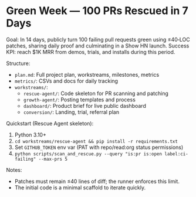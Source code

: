 # Green Week — 100 PRs Rescued in 7 Days

Goal: In 14 days, publicly turn 100 failing pull requests green using ≤40‑LOC patches, sharing daily proof and culminating in a Show HN launch. Success KPI: reach $1K MRR from demos, trials, and installs during this period.

Structure:
- `plan.md`: Full project plan, workstreams, milestones, metrics
- `metrics/`: CSVs and docs for daily tracking
- `workstreams/`:
  - `rescue-agent/`: Code skeleton for PR scanning and patching
  - `growth-agent/`: Posting templates and process
  - `dashboard/`: Product brief for live public dashboard
  - `conversion/`: Landing, trial, referral plan

Quickstart (Rescue Agent skeleton):
1) Python 3.10+
2) `cd workstreams/rescue-agent && pip install -r requirements.txt`
3) Set `GITHUB_TOKEN` env var (PAT with repo/read:org status permissions)
4) `python scripts/scan_and_rescue.py --query "is:pr is:open label:ci-failing" --max-prs 5`

Notes:
- Patches must remain ≤40 lines of diff; the runner enforces this limit.
- The initial code is a minimal scaffold to iterate quickly.
